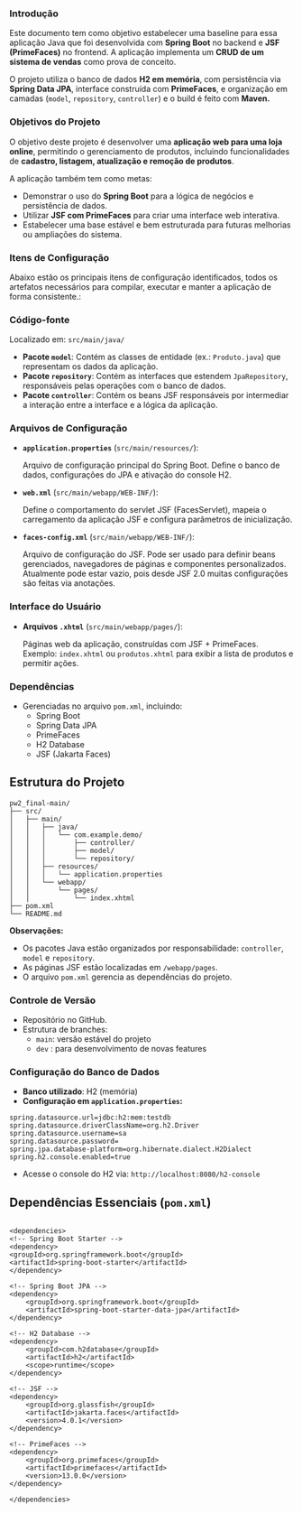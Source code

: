 ### **Introdução**

Este documento tem como objetivo estabelecer uma baseline para essa aplicação Java que foi desenvolvida com **Spring Boot** no backend e **JSF (PrimeFaces)** no frontend. A aplicação implementa um **CRUD de um sistema de vendas** como prova de conceito.

O projeto utiliza o banco de dados **H2 em memória**, com persistência via **Spring Data JPA**, interface construída com **PrimeFaces**, e organização em camadas (`model`, `repository`, `controller`) e o  build é feito com **Maven.**

### **Objetivos do Projeto**

O objetivo deste projeto é desenvolver uma **aplicação web para uma loja online**, permitindo o gerenciamento de produtos, incluindo funcionalidades de **cadastro, listagem, atualização e remoção de produtos**.

A aplicação também tem como metas:

- Demonstrar o uso do **Spring Boot** para a lógica de negócios e persistência de dados.
- Utilizar **JSF com PrimeFaces** para criar uma interface web interativa.
- Estabelecer uma base estável e bem estruturada para futuras melhorias ou ampliações do sistema.

### **Itens de Configuração**

Abaixo estão os principais itens de configuração identificados, todos os artefatos necessários para compilar, executar e manter a aplicação de forma consistente.:

### **Código-fonte**

Localizado em: `src/main/java/`

- **Pacote `model`**: Contém as classes de entidade (ex.: `Produto.java`) que representam os dados da aplicação.
- **Pacote `repository`**: Contém as interfaces que estendem `JpaRepository`, responsáveis pelas operações com o banco de dados.
- **Pacote `controller`**: Contém os beans JSF responsáveis por intermediar a interação entre a interface e a lógica da aplicação.

### **Arquivos de Configuração**

- **`application.properties`** (`src/main/resources/`):
    
    Arquivo de configuração principal do Spring Boot. Define o banco de dados, configurações do JPA e ativação do console H2.
    
- **`web.xml`** (`src/main/webapp/WEB-INF/`):
    
    Define o comportamento do servlet JSF (FacesServlet), mapeia o carregamento da aplicação JSF e configura parâmetros de inicialização.
    
- **`faces-config.xml`** (`src/main/webapp/WEB-INF/`):
    
    Arquivo de configuração do JSF. Pode ser usado para definir beans gerenciados, navegadores de páginas e componentes personalizados. Atualmente pode estar vazio, pois desde JSF 2.0 muitas configurações são feitas via anotações.
    

### **Interface do Usuário**

- **Arquivos `.xhtml`** (`src/main/webapp/pages/`):
    
    Páginas web da aplicação, construídas com JSF + PrimeFaces. Exemplo: `index.xhtml` ou `produtos.xhtml` para exibir a lista de produtos e permitir ações.
    

### **Dependências**

- Gerenciadas no arquivo `pom.xml`, incluindo:
    - Spring Boot
    - Spring Data JPA
    - PrimeFaces
    - H2 Database
    - JSF (Jakarta Faces)

## Estrutura do Projeto
```
pw2_final-main/
├── src/
│   ├── main/
│   │   ├── java/
│   │   │   └── com.example.demo/
│   │   │       ├── controller/
│   │   │       ├── model/
│   │   │       └── repository/
│   │   ├── resources/
│   │   │   └── application.properties
│   │   └── webapp/
│   │       └── pages/
│   │           └── index.xhtml
├── pom.xml
└── README.md
```

**Observações:**

- Os pacotes Java estão organizados por responsabilidade: `controller`, `model` e `repository`.
- As páginas JSF estão localizadas em `/webapp/pages`.
- O arquivo `pom.xml` gerencia as dependências do projeto.

### **Controle de Versão**

- Repositório no GitHub.
- Estrutura de branches:
    - `main`: versão estável do projeto
    - `dev` : para desenvolvimento de novas features

### **Configuração do Banco de Dados**

- **Banco utilizado**: H2 (memória)
- **Configuração em `application.properties`:**

```
spring.datasource.url=jdbc:h2:mem:testdb
spring.datasource.driverClassName=org.h2.Driver
spring.datasource.username=sa
spring.datasource.password=
spring.jpa.database-platform=org.hibernate.dialect.H2Dialect
spring.h2.console.enabled=true
```

- Acesse o console do H2 via: `http://localhost:8080/h2-console`

## Dependências Essenciais (`pom.xml`)

```

<dependencies>
<!-- Spring Boot Starter -->
<dependency>
<groupId>org.springframework.boot</groupId>
<artifactId>spring-boot-starter</artifactId>
</dependency>

<!-- Spring Boot JPA -->
<dependency>
    <groupId>org.springframework.boot</groupId>
    <artifactId>spring-boot-starter-data-jpa</artifactId>
</dependency>

<!-- H2 Database -->
<dependency>
    <groupId>com.h2database</groupId>
    <artifactId>h2</artifactId>
    <scope>runtime</scope>
</dependency>

<!-- JSF -->
<dependency>
    <groupId>org.glassfish</groupId>
    <artifactId>jakarta.faces</artifactId>
    <version>4.0.1</version>
</dependency>

<!-- PrimeFaces -->
<dependency>
    <groupId>org.primefaces</groupId>
    <artifactId>primefaces</artifactId>
    <version>13.0.0</version>
</dependency>

</dependencies>
```
